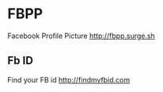 # FBPP
Facebook Profile Picture http://fbpp.surge.sh

## Fb ID
Find your FB id http://findmyfbid.com